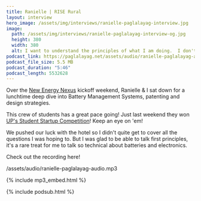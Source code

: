 ```yaml
---
title: Ranielle | RISE Rural
layout: interview
hero_image: /assets/img/interviews/ranielle-paglalayag-interview.jpg
image: 
  path: /assets/img/interviews/ranielle-paglalayag-interview-og.jpg
  height: 380
  width: 380
  alt: I want to understand the principles of what I am doing.  I don't want to stop until I get it!
podcast_link: https://paglalayag.net/assets/audio/ranielle-paglalayag-audio.mp3
podcast_file_size: 5.5 MB
podcast_duration: "5:46"
podcast_length: 5532628
---
```


Over the [New Energy Nexus](https://www.newenergynexus.com/) kickoff weekend, Ranielle & I sat down for a lunchtime deep dive into Battery Management Systems, patenting and design strategies.

This crew of students has a great pace going!  Just last weekend they won [UP's Student Startup Competition](https://newsinfo.inquirer.net/1941754/rise-rural-philippines-wins-in-qc-startup-student-competition)! Keep an eye on 'em!

We pushed our luck with the hotel so I didn't quite get to cover all the questions I was hoping to.  But I was glad to be able to talk first principles, it's a rare treat for me to talk so technical about batteries and electronics.

Check out the recording here!

/assets/audio/ranielle-paglalayag-audio.mp3

{% include mp3_embed.html %}

{% include podsub.html %}